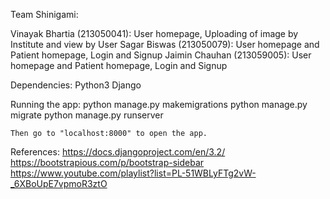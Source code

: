 Team Shinigami:

Vinayak Bhartia (213050041): User homepage, Uploading of image by Institute and view by User 
Sagar Biswas (213050079): User homepage and Patient homepage, Login and Signup
Jaimin Chauhan (213059005): User homepage and Patient homepage, Login and Signup

Dependencies:
    Python3
    Django

Running the app:
    python manage.py makemigrations
	python manage.py migrate
	python manage.py runserver

    Then go to "localhost:8000" to open the app.

References:
https://docs.djangoproject.com/en/3.2/
https://bootstrapious.com/p/bootstrap-sidebar
https://www.youtube.com/playlist?list=PL-51WBLyFTg2vW-_6XBoUpE7vpmoR3ztO
